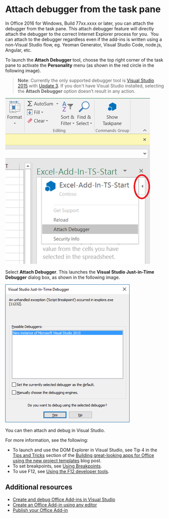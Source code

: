 
# Attach debugger from the task pane

In Office 2016 for Windows, Build 77xx.xxxx or later, you can attach the debugger from the task pane.  This attach debugger feature will directly attach the debugger to the correct Internet Explorer process for you.  You can attach to the debugger regardless even if the add-ins is written using a non-Visual Studio flow, eg. Yeoman Generator, Visual Studio Code, node.js, Angular, etc. 

To launch the **Attach Debugger** tool, choose the top right corner of the task pane to activate the **Personality** menu (as shown in the red circle in the following image).   

 >  **Note**:  Currently the only supported debugger tool is [Visual Studio 2015](https://www.visualstudio.com/downloads/) with [Update 3](https://msdn.microsoft.com/en-us/library/mt752379.aspx). If you don't have Visual Studio installed, selecting the **Attach Debugger** option doesn’t result in any action.   

![Screenshot of Attach Debugger menu](../../images/attach-debugger.png)

Select **Attach Debugger**. This launches the **Visual Studio Just-in-Time Debugger** dialog box, as shown in the following image. 

![Screenshot of Visual Studio JIT Debugger dialog](../../images/visual-studio-debugger.png)

You can then attach and debug in Visual Studio.   

For more information, see the following:

-	To launch and use the DOM Explorer in Visual Studio, see Tip 4 in the [Tips and Tricks](https://blogs.msdn.microsoft.com/officeapps/2013/04/16/building-great-looking-apps-for-office-using-the-new-project-templates/#tips_tricks) section of the [Building great-looking apps for Office using the new project templates](https://blogs.msdn.microsoft.com/officeapps/2013/04/16/building-great-looking-apps-for-office-using-the-new-project-templates) blog post.
-	To set breakpoints, see [Using Breakpoints](https://msdn.microsoft.com/en-US/library/5557y8b4.aspx).
-	To use F12, see [Using the F12 developer tools](https://msdn.microsoft.com/en-us/library/bg182326(v=vs.85).aspx).

## Additional resources

- [Create and debug Office Add-ins in Visual Studio](../../docs/get-started/create-and-debug-office-add-ins-in-visual-studio.md)
- [Create an Office Add-in using any editor](../../docs/get-started/create-an-office-add-in-using-any-editor.md)
- [Publish your Office Add-in](../publish/publish.md)
